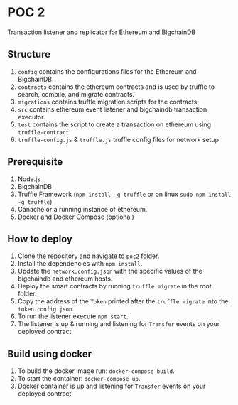 # POC 2

Transaction listener and replicator for Ethereum and BigchainDB

## Structure

1. `config` contains the configurations files for the Ethereum and BigchainDB.
2. `contracts` contains the ethereum contracts and is used by truffle to search, compile, and migrate contracts.
3. `migrations` contains truffle migration scripts for the contracts.
4. `src` contains ethereum event listener and bigchaindb transaction executor.
5. `test` contains the script to create a transaction on ethereum using `truffle-contract`
6. `truffle-config.js` & `truffle.js` truffle config files for network setup

## Prerequisite

1. Node.js
2. BigchainDB
3. Truffle Framework (`npm install -g truffle` or on linux `sudo npm install -g truffle`)
4. Ganache or a running instance of ethereum.
5. Docker and Docker Compose (optional)

## How to deploy

1. Clone the repository and navigate to `poc2` folder.
2. Install the dependencies with `npm install`.
3. Update the `network.config.json` with the specific values of the bigchaindb and ethereum hosts.
4. Deploy the smart contracts by running `truffle migrate` in the root folder.
5. Copy the address of the `Token` printed after the `truffle migrate` into the `token.config.json`.
6. To run the listener execute `npm start`.
7. The listener is up & running and listening for `Transfer` events on your deployed contract.

## Build using docker

1. To build the docker image run: `docker-compose build`.
2. To start the container: `docker-compose up`.
3. Docker container is up and listening for `Transfer` events on your deployed contract.
